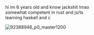 hi im 6 years old and know jackshit lmao<br>
somewhat competent in rust and js/ts<br>
learning haskell and c

![92388946_p0_master1200](https://user-images.githubusercontent.com/77776290/132113455-fb8efe78-574f-4776-a0d8-7d70bd7f7404.jpg)
